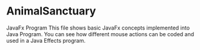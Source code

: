 # AnimalSanctuary
JavaFx Program
This file shows basic JavaFx concepts implemented into Java Program. You can see how different mouse actions can be coded and used in a Java Effects program.
